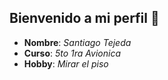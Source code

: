## Bienvenido a mi perfil 👋
* **Nombre**: *Santiago Tejeda*
* **Curso**: *5to 1ra Avionica*
* **Hobby**: *Mirar el piso* 
